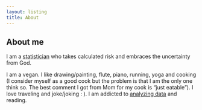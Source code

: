 ```yaml
---
layout: listing
title: About
---
```


## About me ##

I am a [statistician](http://hui1987.com) who takes calculated risk and embraces the uncertainty from God. 

I am a vegan. I like drawing/painting, flute, piano, running, yoga and cooking (I consider myself as a good cook but the problem is that I am the only one think so. The best comment I got from Mom for my cook is “just eatable”). I love traveling and joke/joking : ). I am addicted to [analyzing data](http://hui1987.com) and reading. 

<!--## About this site ##-->
<!--It is meant to be somewhere to dump my thoughts when my head gets messy and needs to sort things out.-->
<!--The reason does not matter. I do what I want.-->
